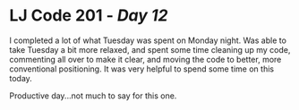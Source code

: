 # LJ Code 201 - *Day 12*

I completed a lot of what Tuesday was spent on Monday night. Was able to take Tuesday a bit more relaxed, and spent some time cleaning up my code, commenting all over to make it clear, and moving the code to better, more conventional positioning. It was very helpful to spend some time on this today.

Productive day...not much to say for this one.
